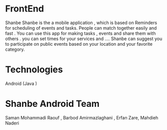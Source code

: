 # FrontEnd
Shanbe
Shanbe is the a mobile application , which is based on Reminders for scheduling of events and tasks.
People can match together easily and fast .
You can use this app for making tasks , events and share them with others . you can set times for your services and ….
Shanbe  can suggest you to participate on public events based on your location and your favorite category.
# Technologies 
Android (Java ) 
# Shanbe Android Team 
Saman Mohammadi Raouf , Barbod Amirmazlaghani , Erfan Zare, Mahdieh Naderi

